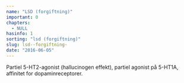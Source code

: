 ```yaml
---
name: "LSD (forgiftning)"
important: 0
chapters:  
  - NULL
hasinfo: 1
sorting: "lsd (forgiftning)"
slug: lsd--forgiftning-
date: "2016-06-05"
---
```


Partiel 5-HT2-agonist (hallucinogen effekt), partiel agonist på 5-HT1A, affinitet for dopaminreceptorer.
